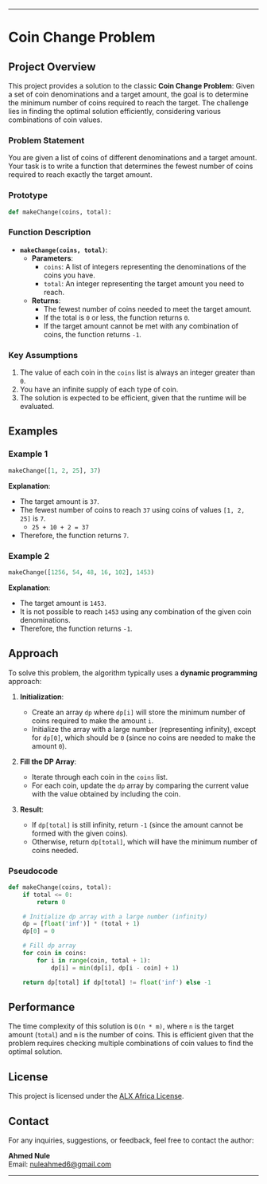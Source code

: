 ---

# Coin Change Problem

## Project Overview

This project provides a solution to the classic **Coin Change Problem**: Given a set of coin denominations and a target amount, the goal is to determine the minimum number of coins required to reach the target. The challenge lies in finding the optimal solution efficiently, considering various combinations of coin values.

### Problem Statement

You are given a list of coins of different denominations and a target amount. Your task is to write a function that determines the fewest number of coins required to reach exactly the target amount.

### Prototype

```python
def makeChange(coins, total):
```

### Function Description

- **`makeChange(coins, total)`**:
  - **Parameters**:
    - `coins`: A list of integers representing the denominations of the coins you have.
    - `total`: An integer representing the target amount you need to reach.
  - **Returns**:
    - The fewest number of coins needed to meet the target amount.
    - If the total is `0` or less, the function returns `0`.
    - If the target amount cannot be met with any combination of coins, the function returns `-1`.

### Key Assumptions

1. The value of each coin in the `coins` list is always an integer greater than `0`.
2. You have an infinite supply of each type of coin.
3. The solution is expected to be efficient, given that the runtime will be evaluated.

## Examples

### Example 1

```python
makeChange([1, 2, 25], 37)
```

**Explanation**:
- The target amount is `37`.
- The fewest number of coins to reach `37` using coins of values `[1, 2, 25]` is `7`.
  - `25 + 10 + 2 = 37`
- Therefore, the function returns `7`.

### Example 2

```python
makeChange([1256, 54, 48, 16, 102], 1453)
```

**Explanation**:
- The target amount is `1453`.
- It is not possible to reach `1453` using any combination of the given coin denominations.
- Therefore, the function returns `-1`.

## Approach

To solve this problem, the algorithm typically uses a **dynamic programming** approach:

1. **Initialization**:
   - Create an array `dp` where `dp[i]` will store the minimum number of coins required to make the amount `i`.
   - Initialize the array with a large number (representing infinity), except for `dp[0]`, which should be `0` (since no coins are needed to make the amount `0`).

2. **Fill the DP Array**:
   - Iterate through each coin in the `coins` list.
   - For each coin, update the `dp` array by comparing the current value with the value obtained by including the coin.

3. **Result**:
   - If `dp[total]` is still infinity, return `-1` (since the amount cannot be formed with the given coins).
   - Otherwise, return `dp[total]`, which will have the minimum number of coins needed.

### Pseudocode

```python
def makeChange(coins, total):
    if total <= 0:
        return 0

    # Initialize dp array with a large number (infinity)
    dp = [float('inf')] * (total + 1)
    dp[0] = 0

    # Fill dp array
    for coin in coins:
        for i in range(coin, total + 1):
            dp[i] = min(dp[i], dp[i - coin] + 1)

    return dp[total] if dp[total] != float('inf') else -1
```

## Performance

The time complexity of this solution is `O(n * m)`, where `n` is the target amount (`total`) and `m` is the number of coins. This is efficient given that the problem requires checking multiple combinations of coin values to find the optimal solution.

## License

This project is licensed under the [ALX Africa License](LICENSE).

## Contact

For any inquiries, suggestions, or feedback, feel free to contact the author:

**Ahmed Nule**  
Email: [nuleahmed6@gmail.com](mailto:nuleahmed6@gmail.com)

---